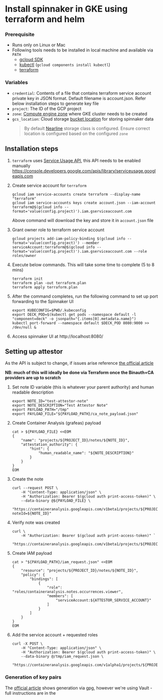 # Install spinnaker in GKE using terraform and helm

### Prerequisite 

* Runs only on Linux or Mac
* Following tools needs to be installed in local machine and available via `PATH` 
    * [gcloud SDK](https://cloud.google.com/sdk/install)
    * [kubectl](https://cloud.google.com/kubernetes-engine/docs/quickstart) (`gcloud components install kubectl`)
    * [terraform](https://www.terraform.io/intro/getting-started/install.html)
    
### Variables
* `credential`: Contents of a file that contains terraform service account private key in JSON format.
   Default filename is account.json. Refer below installation steps to generate key file
* `project`: The ID of the GCP project
* `zone`: [Compute engine zone](https://cloud.google.com/compute/docs/regions-zones/) where GKE cluster needs to be created 
* `gcs_location`: Cloud storage [bucket location](https://cloud.google.com/storage/docs/bucket-locations) for storing spinnaker data
    > By default [Nearline](https://cloud.google.com/storage/docs/storage-classes#nearline) storage class is configured. 
    Ensure correct location is configured based on the configured `zone` 


## Installation steps

1.  `terraform` uses [Service Usage API](https://github.com/terraform-providers/terraform-provider-google/blob/master/CHANGELOG.md#1130-may-24-2018),
    this API needs to be enabled manually
    https://console.developers.google.com/apis/library/serviceusage.googleapis.com

2.  Create service account for `terraform` 
    ```
    gcloud iam service-accounts create terraform --display-name "terraform"
    gcloud iam service-accounts keys create account.json --iam-account terraform@$(gcloud info --format='value(config.project)').iam.gserviceaccount.com
    ```
    Above command will download the key and store it in `account.json` file
    
3.  Grant owner role to terraform service account    
    ```
    gcloud projects add-iam-policy-binding $(gcloud info --format='value(config.project)') --member serviceAccount:terraform@$(gcloud info --format='value(config.project)').iam.gserviceaccount.com --role roles/owner
    ```
    
4.  Execute below commands. This will take some time to complete (5 to 8 mins)
    ```
    terraform init
    terraform plan -out terraform.plan
    terraform apply terraform.plan 
    ```
    
5.  After the command completes, run the following command to set up port forwarding to the Spinnaker UI 
    ```
    export KUBECONFIG=$PWD/.kubeconfig 
    export DECK_POD=$(kubectl get pods --namespace default -l "component=deck" -o jsonpath="{.items[0].metadata.name}")
    kubectl port-forward --namespace default $DECK_POD 8080:9000 >> /dev/null &
    ```
    
6.  Access spinnaker UI at http://localhost:8080/ 

## Setting up attestor

As the API is subject to change, if issues arise reference [the official article][binauthz-attestors]

**NB: much of this will ideally be done via Terraform once the Binauth+CA providers are up to scratch**

1. Set note ID variable (this is whatever your parent authority) and human readable description
    ```shell
    export NOTE_ID="test-attestor-note"
    export NOTE_DESCRIPTION="Test Attestor Note"
    export PAYLOAD_PATH="/tmp"
    export PAYLOAD_FILE="${PAYLOAD_PATH}/ca_note_payload.json"
    ```
1. Create Container Analysis (grafeas) payload
    ```shell
    cat > ${PAYLOAD_FILE} <<EOM
    {
        "name": "projects/${PROJECT_ID}/notes/${NOTE_ID}",
        "attestation_authority": {
            "hint": {
                "human_readable_name": "${NOTE_DESCRIPTION}"
            }
        }
    }
    EOM
    ```
1. Create the note
    ```shell
    curl --request POST \
        -H "Content-Type: application/json" \
        -H "Authorization: Bearer $(gcloud auth print-access-token)" \
        --data-binary @${PAYLOAD_FILE} \
        "https://containeranalysis.googleapis.com/v1beta1/projects/${PROJECT_ID}/notes/?noteId=${NOTE_ID}"
    ```
1. Verify note was created
    ```shell
    curl \
        -H "Authorization: Bearer $(gcloud auth print-access-token)" `
        "https://containeranalysis.googleapis.com/v1beta1/projects/${PROJECT_ID}/notes/"
    ```
1. Create IAM payload 
    ```shell
    cat > "${PAYLOAD_PATH}/iam_request.json" <<EOM
    {
        "resource": "projects/${PROJECT_ID}/notes/${NOTE_ID}",
        "policy": {
            "bindings": [
                {
                    "role": "roles/containeranalysis.notes.occurrences.viewer",
                    "members": [
                        "serviceAccount:${ATTESTOR_SERVICE_ACCOUNT}"
                    ]
                }
            ]
        }
    }
    EOM
    ```
1. Add the service account + requested roles
    ```shell
    curl -X POST \
        -H "Content-Type: application/json" \
        -H "Authorization: Bearer $(gcloud auth print-access-token)" \
        --data-binary @/tmp/iam_request.json \
        "https://containeranalysis.googleapis.com/v1alpha1/projects/${PROJECT_ID}/notes/${NOTE_ID}:setIamPolicy"

### Generation of key pairs

The [official article][binauthz-attestors] shows generation via gpg, however we're using Vault - full instructions are in the 






<!-- 


References and links 


-->

[binauthz-attestors]: https://cloud.google.com/binary-authorization/docs/creating-attestors
[vault-on-gke]: https://github.com/gcp-spikers/vault-on-gke-no-project
